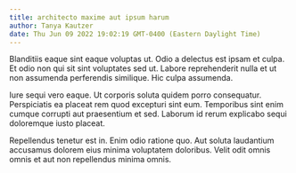 ```yaml
---
title: architecto maxime aut ipsum harum
author: Tanya Kautzer
date: Thu Jun 09 2022 19:02:19 GMT-0400 (Eastern Daylight Time)
---
```

Blanditiis eaque sint eaque voluptas ut. Odio a delectus est ipsam et culpa. Et odio non qui sit sint voluptates sed ut. Labore reprehenderit nulla et ut non assumenda perferendis similique. Hic culpa assumenda.

 Iure sequi vero eaque. Ut corporis soluta quidem porro consequatur. Perspiciatis ea placeat rem quod excepturi sint eum. Temporibus sint enim cumque corrupti aut praesentium et sed. Laborum id rerum explicabo sequi doloremque iusto placeat.

 Repellendus tenetur est in. Enim odio ratione quo. Aut soluta laudantium accusamus dolorem eius minima voluptatem doloribus. Velit odit omnis omnis et aut non repellendus minima omnis.